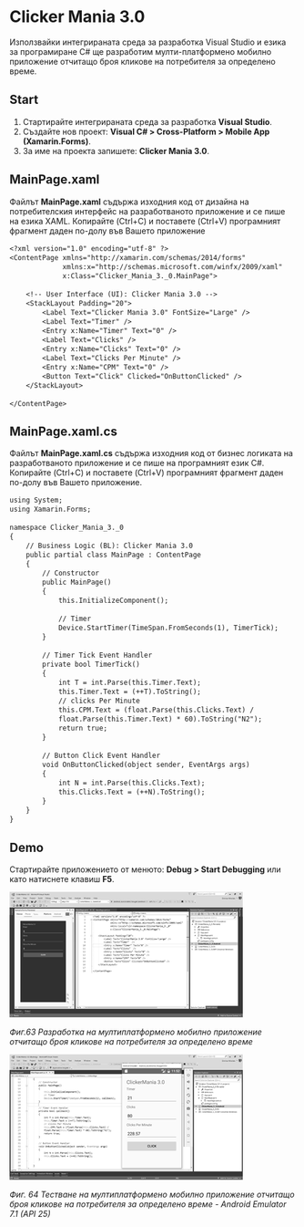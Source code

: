 # Clicker Mania 3.0

Използвайки интегрираната среда за разработка Visual Studio и езика за програмиране C\# ще разработим мулти-платформено мобилно приложение отчитащо броя кликове на потребителя за определено време.

## Start

1. Стартирайте интегрираната среда за разработка **Visual Studio**. 
2. Създайте нов проект: **Visual C\# &gt; Cross-Platform &gt; Mobile App \(Xamarin.Forms\)**. 
3. За име на проекта запишете: **Clicker Mania 3.0**.

## MainPage.xaml

Файлът **MainPage.xaml** съдържа изходния код от дизайна на потребителския интерфейс на разработваното приложение и се пише на езика XAML. Копирайте \(Ctrl+C\) и поставете \(Ctrl+V\) програмният фрагмент даден по-долу във Вашето приложение

```
<?xml version="1.0" encoding="utf-8" ?>
<ContentPage xmlns="http://xamarin.com/schemas/2014/forms"
             xmlns:x="http://schemas.microsoft.com/winfx/2009/xaml"
             x:Class="Clicker_Mania_3._0.MainPage">

    <!-- User Interface (UI): Clicker Mania 3.0 -->
    <StackLayout Padding="20">
        <Label Text="Clicker Mania 3.0" FontSize="Large" />
        <Label Text="Timer" />
        <Entry x:Name="Timer" Text="0" />
        <Label Text="Clicks" />
        <Entry x:Name="Clicks" Text="0" />
        <Label Text="Clicks Per Minute" />
        <Entry x:Name="CPM" Text="0" />
        <Button Text="Click" Clicked="OnButtonClicked" />
    </StackLayout>

</ContentPage>
```

## MainPage.xaml.cs

Файлът **MainPage.xaml.cs** съдържа изходния код от бизнес логиката на разработваното приложение и се пише на програмният език C\#. Копирайте \(Ctrl+C\) и поставете \(Ctrl+V\) програмният фрагмент даден по-долу във Вашето приложение.

```
using System;
using Xamarin.Forms;

namespace Clicker_Mania_3._0
{
    // Business Logic (BL): Clicker Mania 3.0
    public partial class MainPage : ContentPage
    {
        // Constructor
        public MainPage()
        {
            this.InitializeComponent();
			
            // Timer
            Device.StartTimer(TimeSpan.FromSeconds(1), TimerTick);
        }

        // Timer Tick Event Handler
        private bool TimerTick()
        {
            int T = int.Parse(this.Timer.Text);
            this.Timer.Text = (++T).ToString();
            // clicks Per Minute
            this.CPM.Text = (float.Parse(this.Clicks.Text) /
            float.Parse(this.Timer.Text) * 60).ToString("N2");
            return true;
        }

        // Button Click Event Handler
        void OnButtonClicked(object sender, EventArgs args)
        {
            int N = int.Parse(this.Clicks.Text);
            this.Clicks.Text = (++N).ToString();
        }
    }
}
```

## Demo

Стартирайте приложението от менюто: **Debug &gt; Start Debugging** или като натиснете клавиш **F5**.

![](/chapter2/63.png)

_Фиг.63 Разработка на мултиплатформено мобилно приложение отчитащо броя кликове на потребителя за определено време_

![](/chapter2/64.png)

_Фиг. 64 Тестване на мултиплатформено мобилно приложение отчитащо броя кликове на потребителя за определено време - Android Emulator 7.1 \(API 25\)_

